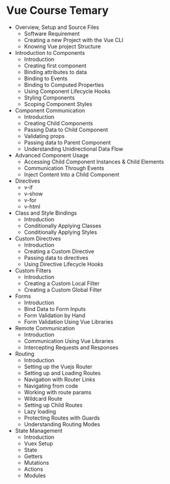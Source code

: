 # Vue Course Temary

* Overview, Setup and Source Files
	* Software Requirement
	* Creating a new Project with the Vue CLI
	* Knowing Vue project Structure
* Introduction to Components
	* Introduction
	* Creating first component
	* Binding attributes to data
	* Binding to Events
	* Binding to Computed Properties
	* Using Component Lifecycle Hooks
	* Styling Components
	* Scoping Component Styles
* Component Communication
	* Introduction
	* Creating Child Components
	* Passing Data to Child Component
	* Validating props
	* Passing data to Parent Component
	* Understanding Unidirectional Data Flow
* Advanced Component Usage
	* Accessing Child Component Instances & Child Elements
	* Communication Through Events
	* Inject Content Into a Child Component
* Directives
	* v-if
	* v-show
	* v-for
	* v-html
* Class and Style Bindings
	* Introduction
	* Conditionally Applying Classes
	* Conditionally Applying Styles
* Custom Directives
	* Introduction
	* Creating a Custom Directive
	* Passing data to directives
	* Using Directive Lifecycle Hooks
* Custom Filters
	* Introduction
	* Creating a Custom Local Filter
	* Creating a Custom Global Filter
* Forms
	* Introduction
	* Bind Data to Form Inputs
	* Form Validation by Hand
	* Form Validation Using Vue Libraries
* Remote Communication
	* Introduction
	* Communication Using Vue Libraries
	* Intercepting Requests and Responses
* Routing
	* Introduction
	* Setting up the Vuejs Router
	* Setting up and Loading Routes
	* Navigation with Router Links
	* Navigating from code
	* Working with route params
	* Wildcard Route
	* Setting up Child Routes
	* Lazy loading
	* Protecting Routes with Guards
	* Understanding Routing Modes
* State Management
	* Introduction
	* Vuex Setup
	* State
	* Getters
	* Mutations
	* Actions
	* Modules

